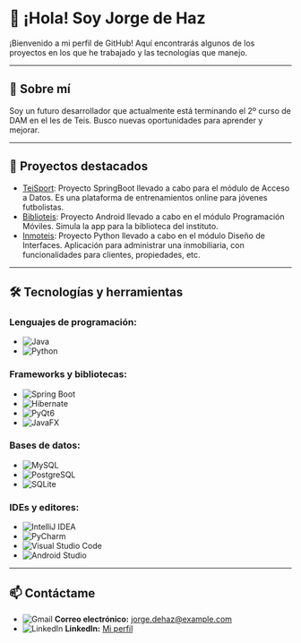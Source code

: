 # 👋 ¡Hola! Soy Jorge de Haz

¡Bienvenido a mi perfil de GitHub! Aquí encontrarás algunos de los proyectos en los que he trabajado y las tecnologías que manejo.

---

## 🚀 Sobre mí
Soy un futuro desarrollador que actualmente está terminando el 2º curso de DAM en el Ies de Teis. Busco nuevas oportunidades para aprender y mejorar. 

---

## 🌟 Proyectos destacados
- [TeiSport](https://github.com/CGAInstitution/proyectoud4-t3isport): Proyecto SpringBoot llevado a cabo para el módulo de Acceso a Datos. Es una plataforma de entrenamientos online para jóvenes futbolistas.
- [Biblioteis](https://github.com/Jorgedehaz/BiblioTeisJDH): Proyecto Android llevado a cabo en el módulo Programación Móviles. Simula la app para la biblioteca del instituto.
- [Inmoteis](https://github.com/Jorgedehaz/DI): Proyecto Python llevado a cabo en el módulo Diseño de Interfaces. Aplicación para administrar una inmobiliaria, con funcionalidades para clientes, propiedades, etc.

---

## 🛠️ Tecnologías y herramientas

### Lenguajes de programación:
- ![Java](https://img.shields.io/badge/Java-%23ED8B00.svg?style=flat&logo=java&logoColor=white)
- ![Python](https://img.shields.io/badge/Python-%233776AB.svg?style=flat&logo=python&logoColor=white) 

### Frameworks y bibliotecas:
- ![Spring Boot](https://img.shields.io/badge/Spring%20Boot-%236DB33F.svg?style=flat&logo=spring-boot&logoColor=white) 
- ![Hibernate](https://img.shields.io/badge/Hibernate-%23323330.svg?style=flat&logo=hibernate&logoColor=white) 
- ![PyQt6](https://img.shields.io/badge/PyQt6-%234B8BBE.svg?style=flat&logo=qt&logoColor=white) 
- ![JavaFX](https://img.shields.io/badge/JavaFX-%23FFFFFF.svg?style=flat&logo=java&logoColor=black) 

### Bases de datos:
- ![MySQL](https://img.shields.io/badge/MySQL-%234479A1.svg?style=flat&logo=mysql&logoColor=white)
- ![PostgreSQL](https://img.shields.io/badge/PostgreSQL-%23336791.svg?style=flat&logo=postgresql&logoColor=white) 
- ![SQLite](https://img.shields.io/badge/SQLite-%23003B57.svg?style=flat&logo=sqlite&logoColor=white) 

### IDEs y editores:
- ![IntelliJ IDEA](https://img.shields.io/badge/IntelliJ%20IDEA-%23000000.svg?style=flat&logo=intellij-idea&logoColor=white)
- ![PyCharm](https://img.shields.io/badge/PyCharm-%23000000.svg?style=flat&logo=pycharm&logoColor=white) 
- ![Visual Studio Code](https://img.shields.io/badge/Visual%20Studio%20Code-%230078D7.svg?style=flat&logo=visual-studio-code&logoColor=white) 
- ![Android Studio](https://img.shields.io/badge/Android%20Studio-%233DDC84.svg?style=flat&logo=android-studio&logoColor=white) 

---

## 📫 Contáctame
- ![Gmail](https://img.shields.io/badge/Gmail-D14836.svg?style=flat&logo=gmail&logoColor=white) **Correo electrónico:** [jorge.dehaz@example.com](mailto:jorge.dehaz@example.com)
- ![LinkedIn](https://img.shields.io/badge/LinkedIn-0077B5.svg?style=flat&logo=linkedin&logoColor=white) **LinkedIn:** [Mi perfil](https://linkedin.com/in/jorge-de-haz)
